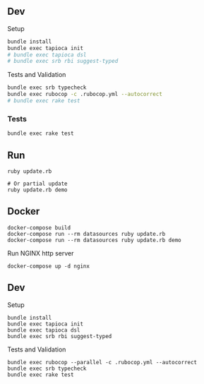 ## Dev

Setup
```sh
bundle install
bundle exec tapioca init
# bundle exec tapioca dsl
# bundle exec srb rbi suggest-typed
```

Tests and Validation
```sh
bundle exec srb typecheck
bundle exec rubocop -c .rubocop.yml --autocorrect
# bundle exec rake test
```

### Tests

```
bundle exec rake test
```

## Run

```
ruby update.rb

# Or partial update
ruby update.rb demo
```

## Docker

```
docker-compose build
docker-compose run --rm datasources ruby update.rb
docker-compose run --rm datasources ruby update.rb demo
```

Run NGINX http server
```
docker-compose up -d nginx
```

## Dev

Setup
```
bundle install
bundle exec tapioca init
bundle exec tapioca dsl
bundle exec srb rbi suggest-typed
```

Tests and Validation
```
bundle exec rubocop --parallel -c .rubocop.yml --autocorrect
bundle exec srb typecheck
bundle exec rake test
```
